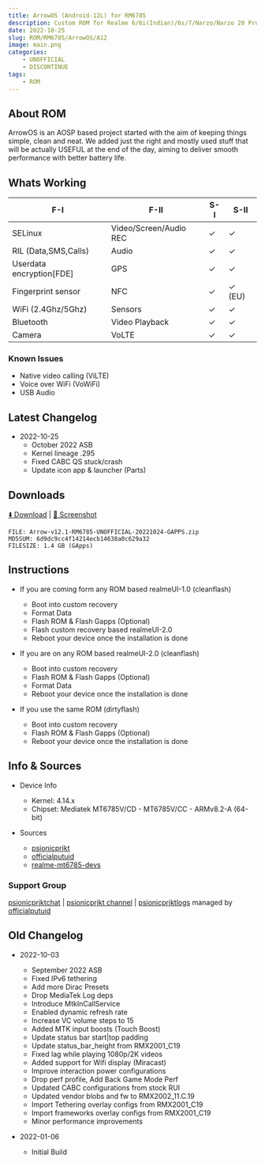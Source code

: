 ```yaml
---
title: ArrowOS (Android-12L) for RM6785
description: Custom ROM for Realme 6/6i(Indian)/6s/7/Narzo/Narzo 20 Pro/Narzo 30 4G (RM6785)
date: 2022-10-25
slug: ROM/RM6785/ArrowOS/A12
image: main.png
categories:
    - UNOFFICIAL
    - DISCONTINUE
tags:
    - ROM
---
```


## About ROM
ArrowOS is an AOSP based project started with the aim of keeping things simple, clean and neat. We added just the right and mostly used stuff that will be actually USEFUL at the end of the day, aiming to deliver smooth performance with better battery life.

## Whats Working
F-I | F-II | S-I | S-II
---------|---------|---------|---------
SELinux | Video/Screen/Audio REC | ✓ | ✓
RIL (Data,SMS,Calls) | Audio | ✓ | ✓
Userdata encryption[FDE] | GPS | ✓ | ✓
Fingerprint sensor | NFC | ✓ | ✓ (EU)
WiFi (2.4Ghz/5Ghz) | Sensors | ✓ | ✓
Bluetooth | Video Playback | ✓ | ✓
Camera | VoLTE | ✓ | ✓

### Known Issues
* Native video calling (ViLTE)
* Voice over WiFi (VoWiFi)
* USB Audio

## Latest Changelog
* 2022-10-25
  * October 2022 ASB
  * Kernel lineage .295
  * Fixed CABC QS stuck/crash
  * Update icon app & launcher (Parts)

## Downloads
[⬇️ Download](https://sourceforge.net/projects/psionicprjkt/files/RM6785/ArrowOS-A12L/Arrow-v12.1-RM6785-UNOFFICIAL-20221024-GAPPS.zip/download) | [🌆 Screenshot](https://photos.app.goo.gl/eXXWi7WXkjqSPAEA9)

```
FILE: Arrow-v12.1-RM6785-UNOFFICIAL-20221024-GAPPS.zip
MD5SUM: 6d9dc9cc4f14214ecb14638a0c629a32
FILESIZE: 1.4 GB (GApps)
```

## Instructions
* If you are coming form any ROM based realmeUI-1.0 (cleanflash)
  * Boot into custom recovery
  * Format Data
  * Flash ROM &  Flash Gapps (Optional)
  * Flash custom recovery based realmeUI-2.0
  * Reboot your device once the installation is done

* If you are on any ROM based realmeUI-2.0 (cleanflash)
  * Boot into custom recovery
  * Flash ROM &  Flash Gapps (Optional)
  * Format Data
  * Reboot your device once the installation is done

* If you use the same ROM (dirtyflash)
  * Boot into custom recovery
  * Flash ROM &  Flash Gapps (Optional)
  * Reboot your device once the installation is done

## Info & Sources
* Device Info
  * Kernel: 4.14.x
  * Chipset: Mediatek MT6785V/CD - MT6785V/CC - ARMv8.2-A (64-bit)

* Sources
  * [psionicprjkt](https://github.com/psionicprjkt)
  * [officialputuid](https://github.com/officialputuid)
  * [realme-mt6785-devs](https://github.com/realme-mt6785-devs)

### Support Group
[psionicprjktchat](https://t.me/psionicprjktchat) | [psionicprjkt channel](https://t.me/psionicprjkt) | [psionicprjktlogs](https://t.me/psionicprjktlogs) managed by [officialputuid](https://t.me/officialputuid)

## Old Changelog
* 2022-10-03
  * September 2022 ASB
  * Fixed IPv6 tethering
  * Add more Dirac Presets
  * Drop MediaTek Log deps
  * Introduce MtkInCallService
  * Enabled dynamic refresh rate
  * Increase VC volume steps to 15
  * Added MTK input boosts (Touch Boost)
  * Update status bar start|top padding
  * Update status_bar_height from RMX2001_C19
  * Fixed lag while playing 1080p/2K videos
  * Added support for Wifi display (Miracast)
  * Improve interaction power configurations
  * Drop perf profile, Add Back Game Mode Perf
  * Updated CABC configurations from stock RUI
  * Updated vendor blobs and fw to RMX2002_11.C.19
  * Import Tethering overlay configs from RMX2001_C19
  * Import frameworks overlay configs from RMX2001_C19
  * Minor performance improvements

* 2022-01-06
  * Initial Build
